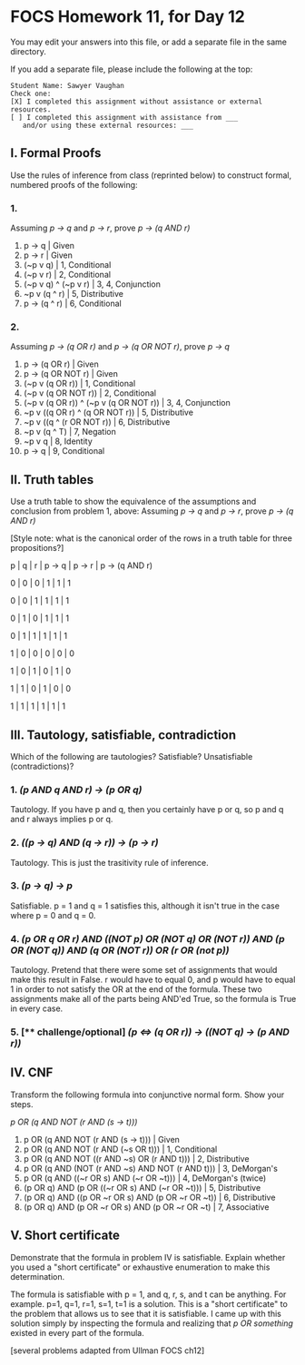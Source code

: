 # FOCS Homework 11, for Day 12

You may edit your answers into this file, or add a separate file in the same directory.

If you add a separate file, please include the following at the top:

```
Student Name: Sawyer Vaughan
Check one:
[X] I completed this assignment without assistance or external resources.
[ ] I completed this assignment with assistance from ___
   and/or using these external resources: ___
```

## I. Formal Proofs

Use the rules of inference from class (reprinted below) to construct formal, numbered proofs of the following:

### 1.

Assuming _p -> q_ and _p -> r_, prove _p -> (q AND r)_

1. p -> q | Given
2. p -> r | Given
3. (~p v q) | 1, Conditional
4. (~p v r) | 2, Conditional
5. (~p v q) ^ (~p v r) | 3, 4, Conjunction
6. ~p v (q ^ r) | 5, Distributive
7. p -> (q ^ r) | 6, Conditional

### 2.

Assuming _p -> (q OR r)_ and _p -> (q OR NOT r)_, prove _p -> q_

1. p -> (q OR r) | Given
2. p -> (q OR NOT r) | Given
3. (~p v (q OR r)) | 1, Conditional
4. (~p v (q OR NOT r)) | 2, Conditional
5. (~p v (q OR r)) ^ (~p v (q OR NOT r)) | 3, 4, Conjunction
6. ~p v ((q OR r) ^ (q OR NOT r)) | 5, Distributive
7. ~p v ((q ^ (r OR NOT r)) | 6, Distributive
8. ~p v (q ^ T) | 7, Negation
9. ~p v q | 8, Identity
10. p -> q | 9, Conditional

## II. Truth tables

Use a truth table to show the equivalence of the assumptions and conclusion from problem 1, above:  Assuming _p -> q_ and _p -> r_, prove _p -> (q AND r)_

[Style note:  what is the canonical order of the rows in a truth table for three propositions?]

 p | q | r | p -> q | p -> r | p -> (q AND r)

 0 | 0 | 0 |   1    |   1    |  1

 0 | 0 | 1 |   1    |   1    |  1

 0 | 1 | 0 |   1    |   1    |  1

 0 | 1 | 1 |   1    |   1    |  1

 1 | 0 | 0 |   0    |   0    |  0

 1 | 0 | 1 |   0    |   1    |  0

 1 | 1 | 0 |   1    |   0    |  0

 1 | 1 | 1 |   1    |   1    |  1


## III. Tautology, satisfiable, contradiction

Which of the following are tautologies?  Satisfiable?  Unsatisfiable (contradictions)?

### 1. _(p AND q AND r) -> (p OR q)_

Tautology. If you have p and q, then you certainly have p or q, so p and q and r always implies p or q.

### 2. _((p -> q) AND (q -> r)) -> (p -> r)_

Tautology. This is just the trasitivity rule of inference.

### 3. _(p -> q) -> p_

Satisfiable. p = 1 and q = 1 satisfies this, although it isn't true in the case where p = 0 and q = 0.

### 4. _(p OR q OR r) AND ((NOT p) OR (NOT q) OR (NOT r)) AND (p OR (NOT q)) AND (q OR (NOT r)) OR (r OR (not p))_

Tautology. Pretend that there were some set of assignments that would make this result in False. r would have to equal 0, and p would have to equal 1 in order to not satisfy the OR at the end of the formula. These two assignments make all of the parts being AND'ed True, so the formula is True in every case.

### 5. [** challenge/optional] _(p <=> (q OR r)) -> ((NOT q) -> (p AND r))_



## IV. CNF

Transform the following formula into conjunctive normal form.  Show your steps.

_p OR (q AND NOT (r AND (s -> t)))_

1. p OR (q AND NOT (r AND (s -> t))) | Given
2. p OR (q AND NOT (r AND (~s OR t))) | 1, Conditional
3. p OR (q AND NOT ((r AND ~s) OR (r AND t))) | 2, Distributive
4. p OR (q AND (NOT (r AND ~s) AND NOT (r AND t))) | 3, DeMorgan's
5. p OR (q AND ((~r OR s) AND (~r OR ~t))) | 4, DeMorgan's (twice)
6. (p OR q) AND (p OR ((~r OR s) AND (~r OR ~t))) | 5, Distributive
7. (p OR q) AND ((p OR ~r OR s) AND (p OR ~r OR ~t)) | 6, Distributive
8. (p OR q) AND (p OR ~r OR s) AND (p OR ~r OR ~t) | 7, Associative

## V. Short certificate

Demonstrate that the formula in problem IV is satisfiable.  Explain whether you used a  "short certificate" or exhaustive enumeration to make this determination.

The formula is satisfiable with p = 1, and q, r, s, and t can be anything. For example. p=1, q=1, r=1, s=1, t=1 is a solution. This is a "short certificate" to the problem that allows us to see that it is satisfiable. I came up with this solution simply by inspecting the formula and realizing that _p OR something_ existed in every part of the formula.

[several problems adapted from Ullman FOCS ch12]
